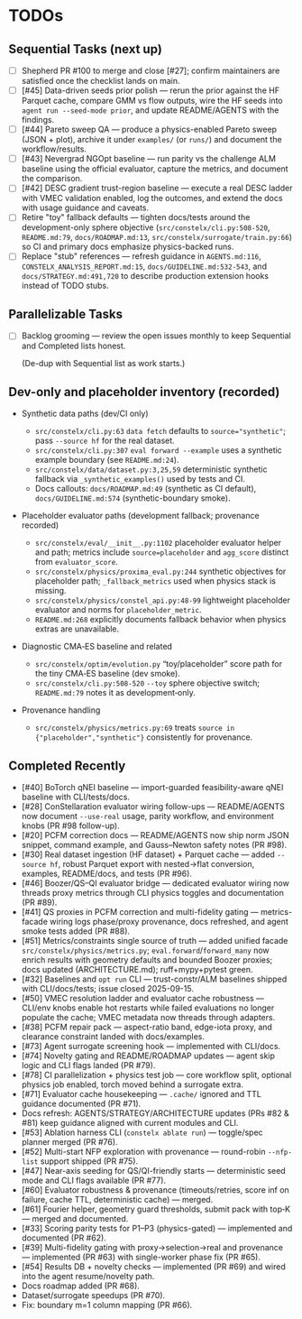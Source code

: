 # TODOs

## Sequential Tasks (next up)

- [ ] Shepherd PR #100 to merge and close [#27]; confirm maintainers are satisfied once the checklist lands on main.
- [ ] [#45] Data-driven seeds prior polish — rerun the prior against the HF Parquet cache, compare GMM vs flow outputs, wire the HF seeds into `agent run --seed-mode prior`, and update README/AGENTS with the findings.
- [ ] [#44] Pareto sweep QA — produce a physics-enabled Pareto sweep (JSON + plot), archive it under `examples/` (or `runs/`) and document the workflow/results.
- [ ] [#43] Nevergrad NGOpt baseline — run parity vs the challenge ALM baseline using the official evaluator, capture the metrics, and document the comparison.
- [ ] [#42] DESC gradient trust-region baseline — execute a real DESC ladder with VMEC validation enabled, log the outcomes, and extend the docs with usage guidance and caveats.
- [ ] Retire "toy" fallback defaults — tighten docs/tests around the development-only sphere objective (`src/constelx/cli.py:508-520`, `README.md:79`, `docs/ROADMAP.md:13`, `src/constelx/surrogate/train.py:66`) so CI and primary docs emphasize physics-backed runs.
- [ ] Replace "stub" references — refresh guidance in `AGENTS.md:116`, `CONSTELX_ANALYSIS_REPORT.md:15`, `docs/GUIDELINE.md:532-543`, and `docs/STRATEGY.md:491,720` to describe production extension hooks instead of TODO stubs.

## Parallelizable Tasks
- [ ] Backlog grooming — review the open issues monthly to keep Sequential and Completed lists honest.

  (De-dup with Sequential list as work starts.)

## Dev-only and placeholder inventory (recorded)
- Synthetic data paths (dev/CI only)
  - `src/constelx/cli.py:63` `data fetch` defaults to `source="synthetic"`; pass `--source hf` for the real dataset.
  - `src/constelx/cli.py:307` `eval forward --example` uses a synthetic example boundary (see `README.md:24`).
  - `src/constelx/data/dataset.py:3,25,59` deterministic synthetic fallback via `_synthetic_examples()` used by tests and CI.
  - Docs callouts: `docs/ROADMAP.md:49` (synthetic as CI default), `docs/GUIDELINE.md:574` (synthetic-boundary smoke).

- Placeholder evaluator paths (development fallback; provenance recorded)
  - `src/constelx/eval/__init__.py:1102` placeholder evaluator helper and path; metrics include `source=placeholder` and `agg_score` distinct from `evaluator_score`.
  - `src/constelx/physics/proxima_eval.py:244` synthetic objectives for placeholder path; `_fallback_metrics` used when physics stack is missing.
  - `src/constelx/physics/constel_api.py:48-99` lightweight placeholder evaluator and norms for `placeholder_metric`.
  - `README.md:268` explicitly documents fallback behavior when physics extras are unavailable.

- Diagnostic CMA‑ES baseline and related
  - `src/constelx/optim/evolution.py` “toy/placeholder” score path for the tiny CMA‑ES baseline (dev smoke).
  - `src/constelx/cli.py:508-520` `--toy` sphere objective switch; `README.md:79` notes it as development‑only.

- Provenance handling
  - `src/constelx/physics/metrics.py:69` treats `source in {"placeholder","synthetic"}` consistently for provenance.

## Completed Recently
- [#40] BoTorch qNEI baseline — import-guarded feasibility-aware qNEI baseline with CLI/tests/docs.
- [#28] ConStellaration evaluator wiring follow-ups — README/AGENTS now document `--use-real`
  usage, parity workflow, and environment knobs (PR #98 follow-up).
- [#20] PCFM correction docs — README/AGENTS now ship norm JSON snippet, command example, and Gauss–Newton safety notes (PR #98).
- [#30] Real dataset ingestion (HF dataset) + Parquet cache — added `--source hf`, robust Parquet export with nested→flat conversion, examples, README/docs, and tests (PR #96).
- [#46] Boozer/QS–QI evaluator bridge — dedicated evaluator wiring now threads proxy metrics through CLI physics toggles and documentation (PR #89).
- [#41] QS proxies in PCFM correction and multi-fidelity gating — metrics-facade wiring logs phase/proxy provenance, docs refreshed, and agent smoke tests added (PR #88).
- [#51] Metrics/constraints single source of truth — added unified facade `src/constelx/physics/metrics.py`; `eval.forward`/`forward_many` now enrich results with geometry defaults and bounded Boozer proxies; docs updated (ARCHITECTURE.md); ruff+mypy+pytest green.
- [#32] Baselines and `opt run` CLI — trust-constr/ALM baselines shipped with CLI/docs/tests; issue closed 2025-09-15.
- [#50] VMEC resolution ladder and evaluator cache robustness — CLI/env knobs enable hot restarts while failed evaluations no longer populate the cache; VMEC metadata now threads through adapters.
- [#38] PCFM repair pack — aspect-ratio band, edge-iota proxy, and clearance constraint landed with docs/examples.
- [#73] Agent surrogate screening hook — implemented with CLI/docs.
- [#74] Novelty gating and README/ROADMAP updates — agent skip logic and CLI flags landed (PR #79).
- [#78] CI parallelization + physics test job — core workflow split, optional physics job enabled, torch moved behind a surrogate extra.
- [#71] Evaluator cache housekeeping — `.cache/` ignored and TTL guidance documented (PR #71).
- Docs refresh: AGENTS/STRATEGY/ARCHITECTURE updates (PRs #82 & #81) keep guidance aligned with current modules and CLI.
- [#53] Ablation harness CLI (`constelx ablate run`) — toggle/spec planner merged (PR #76).
- [#52] Multi-start NFP exploration with provenance — round-robin `--nfp-list` support shipped (PR #75).
- [#47] Near-axis seeding for QS/QI-friendly starts — deterministic seed mode and CLI flags available (PR #77).
- [#60] Evaluator robustness & provenance (timeouts/retries, score inf on failure, cache TTL, deterministic cache) — merged.
- [#61] Fourier helper, geometry guard thresholds, submit pack with top‑K — merged and documented.
- [#33] Scoring parity tests for P1–P3 (physics-gated) — implemented and documented (PR #62).
- [#39] Multi-fidelity gating with proxy→selection→real and provenance — implemented (PR #63) with single-worker phase fix (PR #65).
- [#54] Results DB + novelty checks — implemented (PR #69) and wired into the agent resume/novelty path.
- Docs roadmap added (PR #68).
- Dataset/surrogate speedups (PR #70).
- Fix: boundary m=1 column mapping (PR #66).
